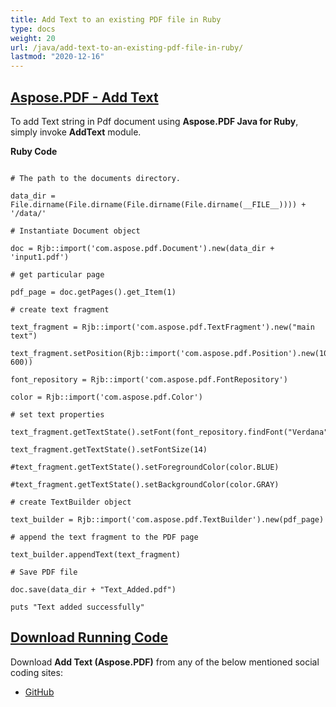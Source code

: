 ```yaml
---
title: Add Text to an existing PDF file in Ruby
type: docs
weight: 20
url: /java/add-text-to-an-existing-pdf-file-in-ruby/
lastmod: "2020-12-16"
---
```


## <ins>**Aspose.PDF - Add Text**
To add Text string in Pdf document using **Aspose.PDF Java for Ruby**, simply invoke **AddText** module.

**Ruby Code**
```

# The path to the documents directory.

data_dir = File.dirname(File.dirname(File.dirname(File.dirname(__FILE__)))) + '/data/'

# Instantiate Document object

doc = Rjb::import('com.aspose.pdf.Document').new(data_dir + 'input1.pdf')

# get particular page

pdf_page = doc.getPages().get_Item(1)

# create text fragment

text_fragment = Rjb::import('com.aspose.pdf.TextFragment').new("main text")

text_fragment.setPosition(Rjb::import('com.aspose.pdf.Position').new(100, 600))

font_repository = Rjb::import('com.aspose.pdf.FontRepository')

color = Rjb::import('com.aspose.pdf.Color')

# set text properties

text_fragment.getTextState().setFont(font_repository.findFont("Verdana"))

text_fragment.getTextState().setFontSize(14)

#text_fragment.getTextState().setForegroundColor(color.BLUE)

#text_fragment.getTextState().setBackgroundColor(color.GRAY)

# create TextBuilder object

text_builder = Rjb::import('com.aspose.pdf.TextBuilder').new(pdf_page)

# append the text fragment to the PDF page

text_builder.appendText(text_fragment)

# Save PDF file

doc.save(data_dir + "Text_Added.pdf")

puts "Text added successfully"
```


## <ins>**Download Running Code**
Download **Add Text (Aspose.PDF)** from any of the below mentioned social coding sites:

- [GitHub](https://github.com/aspose-pdf/Aspose.PDF-for-Java/tree/master/Plugins/Aspose_Pdf_Java_for_Ruby/lib/asposepdfjava/Text/addtext.rb)
